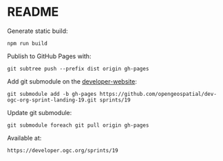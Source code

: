 # README

Generate static build:

`npm run build`

Publish to GitHub Pages with:

`git subtree push --prefix dist origin gh-pages`

Add git submodule on the [developer-website](https://github.com/opengeospatial/developer-website):

`git submodule add -b gh-pages https://github.com/opengeospatial/dev-ogc-org-sprint-landing-19.git sprints/19`

Update git submodule:

`git submodule foreach git pull origin gh-pages`

Available at:

`https://developer.ogc.org/sprints/19`


